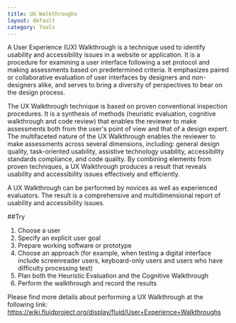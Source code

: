 ```yaml
---
title: UX Walkthroughs
layout: default
category: Tools
---
```


A User Experience (UX) Walkthrough is a technique used to identify usability and accessibility issues in a website or application. It is a procedure for examining a user interface following a set protocol and making assessments based on predetermined criteria. It emphasizes paired or collaborative evaluation of user interfaces by designers and non-designers alike, and serves to bring a diversity of perspectives to bear on the design process.

The UX Walkthrough technique is based on proven conventional inspection procedures. It is a synthesis of methods (heuristic evaluation, cognitive walkthrough and code review) that enables the reviewer to make assessments both from the user's point of view and that of a design expert. The multifaceted nature of the UX Walkthrough enables the reviewer to make assessments across several dimensions, including: general design quality, task-oriented usability, assistive technology usability, accessibility standards compliance, and code quality. By combining elements from proven techniques, a UX Walkthrough produces a result that reveals usability and accessibility issues effectively and efficiently.

A UX Walkthrough can be performed by novices as well as experienced evaluators. The result is a comprehensive and multidimensional report of usability and accessibility issues.

##Try
1. Choose a user
2. Specify an explicit user goal
3. Prepare working software or prototype
4. Choose an approach (for example, when testing a digital interface include screenreader users, keyboard-only users and users who have difficulty processing text)
5. Plan both the Heuristic Evaluation and the Cognitive Walkthrough
6. Perform the walkthrough and record the results

Please find more details about performing a UX Walkthrough at the following link: https://wiki.fluidproject.org/display/fluid/User+Experience+Walkthroughs
